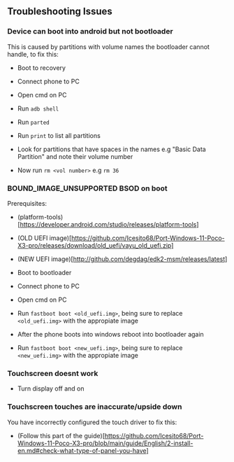 ## Troubleshooting Issues


### Device can boot into android but not bootloader

This is caused by partitions with volume names the bootloader cannot handle, to fix this:

- Boot to recovery

- Connect phone to PC

- Open cmd on PC

- Run ```adb shell```

- Run ```parted```

- Run ```print``` to list all partitions

- Look for partitions that have spaces in the names e.g "Basic Data Partition" and note their volume number

- Now run ```rm <vol number>``` e.g ```rm 36```


### BOUND_IMAGE_UNSUPPORTED BSOD on boot

Prerequisites:

- (platform-tools)[https://developer.android.com/studio/releases/platform-tools]

- (OLD UEFI image)[https://github.com/Icesito68/Port-Windows-11-Poco-X3-pro/releases/download/old_uefi/vayu_old_uefi.zip]

- (NEW UEFI image)[http://github.com/degdag/edk2-msm/releases/latest]

- Boot to bootloader

- Connect phone to PC

- Open cmd on PC

- Run ```fastboot boot <old_uefi.img>```, being sure to replace ```<old_uefi.img>``` with the appropiate image

- After the phone boots into windows reboot into bootloader again

- Run ```fastboot boot <new_uefi.img>```, being sure to replace ```<new_uefi.img>``` with the appropiate image


### Touchscreen doesnt work

- Turn display off and on


### Touchscreen touches are inaccurate/upside down

You have incorrectly configured the touch driver to fix this:

- (Follow this part of the guide)[https://github.com/Icesito68/Port-Windows-11-Poco-X3-pro/blob/main/guide/English/2-install-en.md#check-what-type-of-panel-you-have]
